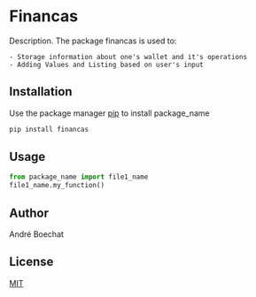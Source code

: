 # Financas

Description. 
The package financas is used to:
```
- Storage information about one's wallet and it's operations
- Adding Values and Listing based on user's input
```

## Installation

Use the package manager [pip](https://pip.pypa.io/en/stable/) to install package_name

```bash
pip install financas
```

## Usage

```python
from package_name import file1_name
file1_name.my_function()
```

## Author
André Boechat

## License
[MIT](https://choosealicense.com/licenses/mit/)
